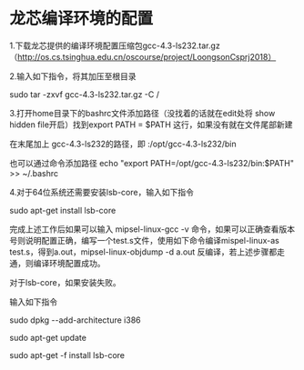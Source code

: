 # 龙芯编译环境的配置

1.下载龙芯提供的编译环境配置压缩包gcc-4.3-ls232.tar.gz（http://os.cs.tsinghua.edu.cn/oscourse/project/LoongsonCsprj2018）

2.输入如下指令，将其加压至根目录

sudo tar -zxvf gcc-4.3-ls232.tar.gz -C /



3.打开home目录下的bashrc文件添加路径（没找着的话就在edit处将 show hidden file开启）找到export PATH = $PATH 这行，如果没有就在文件尾部新建

在末尾加上 gcc-4.3-ls232的路径，即  :/opt/gcc-4.3-ls232/bin

也可以通过命令添加路径 echo "export PATH=/opt/gcc-4.3-ls232/bin:$PATH" &gt;&gt; ~/.bashrc 



4.对于64位系统还需要安装lsb-core，输入如下指令

sudo apt-get install lsb-core



完成上述工作后如果可以输入 mipsel-linux-gcc -v 命令，如果可以正确查看版本号则说明配置正确，编写一个test.s文件，使用如下命令编译mispel-linux-as test.s，得到a.out，mipsel-linux-objdump -d a.out 反编译，若上述步骤都走通，则编译环境配置成功。



对于lsb-core，如果安装失败。

输入如下指令

sudo dpkg --add-architecture i386

sudo apt-get update

sudo apt-get -f install lsb-core



